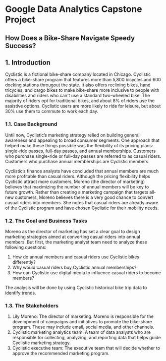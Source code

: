 # Google Data Analytics Capstone Project
## How Does a Bike-Share Navigate Speedy Success?

## 1. Introduction
Cyclistic is a fictional bike-share company located in Chicago. Cyclistic offers a bike-share program that features more than 5,800 bicycles and 600 docking stations througout the state. It also offers reclining bikes, hand tricycles, and cargo bikes to make bike-share more inclusive to people with disabilities and riders who can't use a standard two-wheeled bike. The majority of riders opt for traditional bikes, and about 8% of riders use the assistive options. Cyclistic users are more likely to ride for leisure, but about 30% use them to commute to work each day. 

### 1.1. Case Background
Until now, Cyclistic’s marketing strategy relied on building general awareness and appealing to broad consumer segments. One approach that helped make these things possible was the flexibility of its pricing plans: single-ride passes, full-day passes, and annual memberships. Customers who purchase single-ride or full-day passes are referred to as casual riders. Customers who purchase annual memberships are Cyclistic members.

Cyclistic’s finance analysts have concluded that annual members are much more profitable than casual riders. Although the pricing flexibility helps Cyclistic attract more customers, Moreno (the director of marketing) believes that maximizing the number of annual members will be key to future growth. Rather than creating a marketing campaign that targets all-new customers, Moreno believes there is a very good chance to convert casual riders into members. She notes that casual riders are already aware of the Cyclistic program and have chosen Cyclistic for their mobility needs.

### 1.2. The Goal and Business Tasks
Moreno as the director of marketing has set a clear goal to design marketing strategies aimed at converting casual riders into annual members. But first, the marketing analyst team need to analyze these following questions:
1. How do annual members and casual riders use Cyclistic bikes differently?
2. Why would casual riders buy Cyclistic annual memberships?
3. How can Cyclistic use digital media to influence casual riders to become members?

The analysis will be done by using Cyclistic historical bike trip data to identify trends.

### 1.3. The Stakeholders
1. Lily Moreno: The director of marketing. Moreno is responsible for the development of campaigns and initiatives to promote the bike-share program. These may include email, social media, and other channels.
2. Cyclistic marketing analytics team: A team of data analysts who are responsible for collecting, analyzing, and reporting data that helps guide Cyclistic marketing strategy.
3. Cyclistic executive team: The executive team that will decide whether to approve the recommended marketing program.

